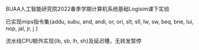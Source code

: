 BUAA人工智能研究院2022春季学期计算机系统基础Logisim课下实验



已实现mips指令集{addu, subu, and, andi, or, ori, slt, sll, lw, sw, beq, bne, lui, nop, jal, jr, j }

流水线CPU额外实现{lb, sb, lh, sh}及延迟槽，无转发暂停
